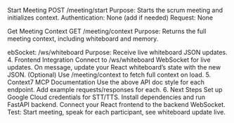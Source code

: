 Start Meeting
POST /meeting/start
Purpose: Starts the scrum meeting and initializes context.
Authentication: None (add if needed)
Request: None

Get Meeting Context
GET /meeting/context
Purpose: Returns the full meeting context, including whiteboard and memory.


ebSocket: /ws/whiteboard
Purpose: Receive live whiteboard JSON updates.
4. Frontend Integration
Connect to /ws/whiteboard WebSocket for live updates.
On message, update your React whiteboard’s state with the new JSON.
(Optional) Use /meeting/context to fetch full context on load.
5. Context7 MCP Documentation
Use the above API doc style for each endpoint.
Add example requests/responses for each.
6. Next Steps
Set up Google Cloud credentials for STT/TTS.
Install dependencies and run FastAPI backend.
Connect your React frontend to the backend WebSocket.
Test: Start meeting, speak for each participant, see whiteboard update live.